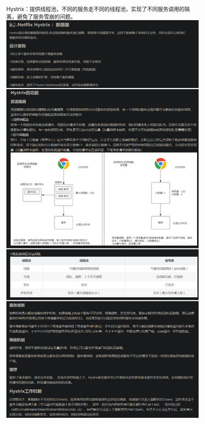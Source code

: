 Hystrix：提供线程池，不同的服务走不同的线程池，实现了不同服务调用的隔离，避免了服务雪崩的问题。
![avatar](img/hystrix-1=介绍.PNG)
![avatar](img/hystrix-2=资源隔离.PNG)
![avatar](img/hystrix-3=线程和信号量对比.PNG)
![avatar](img/hystrix-4=工作机制.PNG)